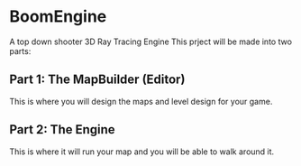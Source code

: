 # BoomEngine
A top down shooter 3D Ray Tracing Engine
This prject will be made into two parts:
## Part 1: The MapBuilder (Editor)
This is where you will design the maps and level design for your game.

## Part 2: The Engine
This is where it will run your map and you will be able to walk around it.